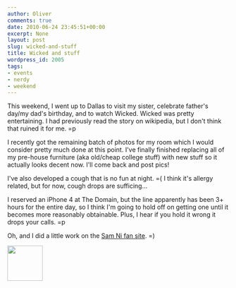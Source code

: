 ```yaml
---
author: Oliver
comments: true
date: 2010-06-24 23:45:51+00:00
excerpt: None
layout: post
slug: wicked-and-stuff
title: Wicked and stuff
wordpress_id: 2005
tags:
- events
- nerdy
- weekend
---
```


This weekend, I went up to Dallas to visit my sister, celebrate father's day/my dad's birthday, and to watch Wicked.  Wicked was pretty entertaining.  I had previously read the story on wikipedia, but I don't think that ruined it for me. =p

I recently got the remaining batch of photos for my room which I would consider pretty much done at this point.  I've finally finished replacing all of my pre-house furniture (aka old/cheap college stuff) with new stuff so it actually looks decent now.  I'll come back and post pics!

I've also developed a cough that is no fun at night. =(  I think it's allergy related, but for now, cough drops are sufficing...

I reserved an iPhone 4 at The Domain, but the line apparently has been 3+ hours for the entire day, so I think I'm going to hold off on getting one until it becomes more reasonably obtainable.  Plus, I hear if you hold it wrong it drops your calls. =p

Oh, and I did a little work on the <a href="http://samitic.us">Sam Ni fan site</a>. =)

<a href="https://www.owiber.com/?attachment_id=2006" rel="attachment wp-att-2006"><img src="https://www.owiber.com/wp-content/uploads/2010/06/Photo-on-2010-06-24-at-18.44-80x80.jpg" alt="" title="Photo on 2010-06-24 at 18.44" width="80" height="80" class="alignnone size-thumbnail wp-image-2006" /></a>